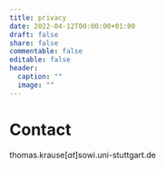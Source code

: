 ```yaml
---
title: privacy
date: 2022-04-12T00:00:00+01:00
draft: false
share: false
commentable: false
editable: false
header:
  caption: ""
  image: ""
---
```

# Contact

thomas.krause[_at_]sowi.uni-stuttgart.de